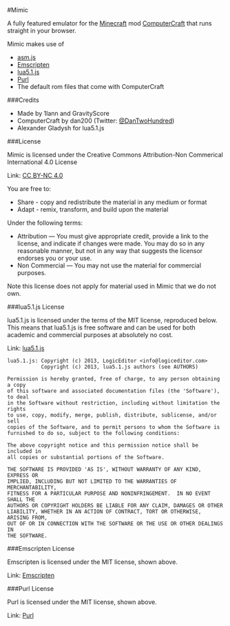 
#Mimic

A fully featured emulator for the [Minecraft](http://minecraft.net) mod [ComputerCraft](http://computercraft.info) that runs straight in your browser.

Mimic makes use of
* [asm.js](http://asmjs.org/)
* [Emscripten](https://github.com/kripken/emscripten)
* [lua5.1.js](https://github.com/logiceditor-com/lua5.1.js/)
* [Purl](https://github.com/allmarkedup/purl)
* The default rom files that come with ComputerCraft


###Credits

* Made by 1lann and GravityScore
* ComputerCraft by dan200 (Twitter: [@DanTwoHundred](https://twitter.com/dan200))
* Alexander Gladysh for lua5.1.js


###License

Mimic is licensed under the Creative Commons Attribution-Non Commerical International 4.0 License

Link: [CC BY-NC 4.0](http://creativecommons.org/licenses/by-nc/4.0/)

You are free to:
* Share - copy and redistribute the material in any medium or format
* Adapt - remix, transform, and build upon the material

Under the following terms:
* Attribution — You must give appropriate credit, provide a link to the license, and indicate if changes were made. You may do so in any reasonable manner, but not in any way that suggests the licensor endorses you or your use.
* Non Commercial — You may not use the material for commercial purposes.

Note this license does not apply for material used in Mimic that we do not own. 


###lua5.1.js License

lua5.1.js is licensed under the terms of the MIT license, reproduced below.
This means that lua5.1.js is free software and can be used for both academic
and commercial purposes at absolutely no cost.

Link: [lua5.1.js](https://github.com/logiceditor-com/lua5.1.js/)

```
lua5.1.js: Copyright (c) 2013, LogicEditor <info@logiceditor.com>
           Copyright (c) 2013, lua5.1.js authors (see AUTHORS)

Permission is hereby granted, free of charge, to any person obtaining a copy
of this software and associated documentation files (the 'Software'), to deal
in the Software without restriction, including without limitation the rights
to use, copy, modify, merge, publish, distribute, sublicense, and/or sell
copies of the Software, and to permit persons to whom the Software is
furnished to do so, subject to the following conditions:

The above copyright notice and this permission notice shall be included in
all copies or substantial portions of the Software.

THE SOFTWARE IS PROVIDED 'AS IS', WITHOUT WARRANTY OF ANY KIND, EXPRESS OR
IMPLIED, INCLUDING BUT NOT LIMITED TO THE WARRANTIES OF MERCHANTABILITY,
FITNESS FOR A PARTICULAR PURPOSE AND NONINFRINGEMENT.  IN NO EVENT SHALL THE
AUTHORS OR COPYRIGHT HOLDERS BE LIABLE FOR ANY CLAIM, DAMAGES OR OTHER
LIABILITY, WHETHER IN AN ACTION OF CONTRACT, TORT OR OTHERWISE, ARISING FROM,
OUT OF OR IN CONNECTION WITH THE SOFTWARE OR THE USE OR OTHER DEALINGS IN
THE SOFTWARE.
```

###Emscripten License

Emscripten is licensed under the MIT license, shown above.

Link: [Emscripten](https://github.com/kripken/emscripten)

###Purl License

Purl is licensed under the MIT license, shown above.

Link: [Purl](https://github.com/allmarkedup/purl)
